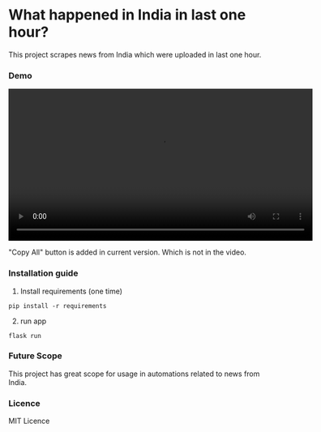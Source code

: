 # What happened in India in last one hour?

This project scrapes news from India which were uploaded in last one hour.

### Demo

<video width="600" controls>
  <source src="static/media/demo-Hourly-News-from-India.mp4" type="video/mp4">
  Your browser does not support the video tag.
</video>

"Copy All" button is added in current version. Which is not in the video.

### Installation guide

1. Install requirements (one time)

```
pip install -r requirements
```

2. run app

```
flask run
```

### Future Scope

This project has great scope for usage in automations related to news from India.

### Licence

MIT Licence